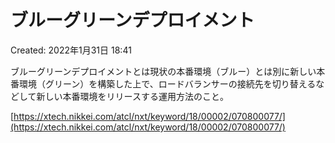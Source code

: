 # ブルーグリーンデプロイメント

Created: 2022年1月31日 18:41

ブルーグリーンデプロイメントとは現状の本番環境（ブルー）とは別に新しい本番環境（グリーン）を構築した上で、ロードバランサーの接続先を切り替えるなどして新しい本番環境をリリースする運用方法のこと。

[https://xtech.nikkei.com/atcl/nxt/keyword/18/00002/070800077/](https://xtech.nikkei.com/atcl/nxt/keyword/18/00002/070800077/)